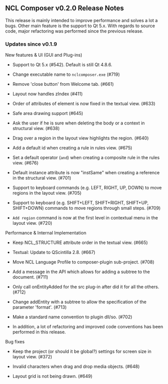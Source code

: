## NCL Composer v0.2.0 Release Notes

This release is mainly intended to improve performance and solves a lot a bugs.
Other main feature is the support to Qt 5.x. With regards to source code, major
refactoring was performed since the previous release.

### Updates since v0.1.9

New features & UI (GUI and Plug-ins)

  * Support to Qt 5.x (#542). Default is still Qt 4.8.6.

  * Change executable name to `nclcomposer.exe` (#719)
  
  * Remove 'close button' from Welcome tab. (#661)

  * Layout now handles zIndex (#411)

  * Order of attributes of element <region> is now fixed in the textual view.
    (#633)

  * Safe area drawing support (#645)

  * Ask the user if he is sure when deleting the body or a context in
    structural view. (#638)

  * Drag over a region in the layout view highlights the region. (#640)

  *  Add a default id when creating a rule in rules view. (#675)

  * Set a default operator (`and`) when creating a composite rule in the rules
    view. (#676)

  * Default instance attribute is now "instSame" when creating a reference in
    the structural view. (#701)

  * Support to keyboard commands (e.g. LEFT, RIGHT, UP, DOWN) to move regions
    in the layout view. (#705)

  * Support to keyboard (e.g. SHIFT+LEFT, SHIFT+RIGHT, SHIFT+UP, SHIFT+DOWN)
    commands to move regions through small steps. (#709)

  * `Add region` command is now at the first level in contextual menu in the
    layout view. (#720)

 
Performance & Internal Implementation

  * Keep NCL_STRUCTURE attribute order in the textual view. (#665)

  * Textual: Update to QScintilla 2.8. (#667)

  * Move NCL Language Profile to composer-plugin sub-project. (#708)

  * Add a message in the API which allows for adding a subtree to the document.
    (#711)

  * Only call onEntityAdded for the src plug-in after did it for all the others.
    (#712)

  * Change addEntity with a subtree to allow the specification of the parameter
    'format'. (#713)

  * Make a standard name convention to plugin dll/so. (#702)

  * In addition, a lot of refactoring and improved code conventions has been
    performed in this release.


Bug fixes

  * Keep the project (or should it be global?) settings for screen size in
    layout view. (#372)

  * Invalid characters when drag and drop media objects. (#648)

  * Layout grid is not being drawn. (#649)

